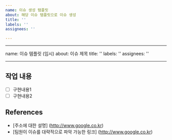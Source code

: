 ```yaml
---
name: 이슈 생성 탬플릿
about: 해당 이슈 탬플릿으로 이슈 생성
title: ''
labels: ''
assignees: ''

---
```


---
name: 이슈 템플릿 (임시)
about: 이슈 제목
title: ''
labels: ''
assignees: ''

---

## 작업 내용
- [ ] 구현내용1
- [ ] 구현내용2

## References
- [주소에 대한 설명] (http://www.google.co.kr)
- [팀원이 이슈를 대략적으로 파악 가능한 링크] (http://www.google.co.kr)
